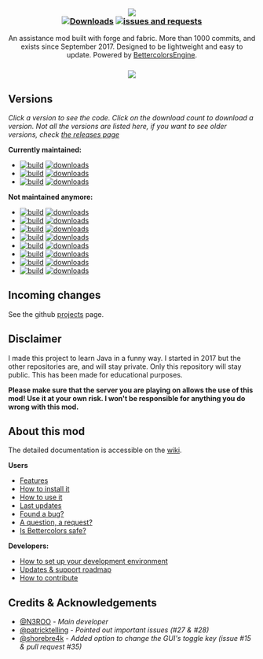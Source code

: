 <h3 align="center">
  <img src=".github/header.png">
  <br>
  <a href="https://github.com/N3ROO/Bettercolors/releases"><img alt="Downloads" src="https://img.shields.io/github/downloads/n3roo/bettercolors/total.svg"/></a>
    <a href="https://github.com/N3ROO/Bettercolors/issues"><img alt="issues and requests" src="https://img.shields.io/github/issues/n3roo/bettercolors.svg?label=issues%20or%20requests"/></a>
</h3>

<p align="center">
  An assistance mod built with forge and fabric. More than 1000 commits, and exists since September 2017. Designed to be lightweight and easy to update. Powered by <a href="https://github.com/N3ROO/BettercolorsEngine">BettercolorsEngine</a>.
</p>

<h3 align="center">
  <img src=".github/illustration.gif">
</h3>

## Versions
*Click a version to see the code. Click on the download count to download a version. Not all the versions are listed here, if you want to see older versions, check [the releases page](https://github.com/N3ROO/Bettercolors/releases)*

**Currently maintained:**
- [![build](https://img.shields.io/github/workflow/status/N3ROO/Bettercolors/Build%20MC1.8.9?label=Bettercolors%207.4.0%20for%20MC1.8.9%20(forge))](https://github.com/N3ROO/Bettercolors/tree/MC_1.8.9) [![downloads](https://img.shields.io/github/downloads/N3ROO/Bettercolors/7.4.0-MC1.8.9/total)](https://github.com/N3ROO/Bettercolors/releases/tag/7.4.0-MC1.8.9)
- [![build](https://img.shields.io/github/workflow/status/N3ROO/Bettercolors/Build%20MC1.16.4?label=Bettercolors%207.4.0%20for%20MC1.16.4%20(forge))](https://github.com/N3ROO/Bettercolors/tree/MC_1.16.4) [![downloads](https://img.shields.io/github/downloads/N3ROO/Bettercolors/7.4.0-MC1.16.4/total)](https://github.com/N3ROO/Bettercolors/releases/tag/7.4.0-MC1.16.4)
- [![build](https://img.shields.io/github/workflow/status/N3ROO/Bettercolors/Build%20MC1.16.5_fabric?label=Bettercolors%207.4.0%20for%20MC1.16.5%20(fabric))](https://github.com/N3ROO/Bettercolors/tree/MC_1.16.5_fabric) [![downloads](https://img.shields.io/github/downloads/N3ROO/Bettercolors/7.4.0-MC1.16.5fa/total)](https://github.com/N3ROO/Bettercolors/releases/tag/7.4.0-MC1.16.5fa)

**Not maintained anymore:**
- [![build](https://img.shields.io/github/workflow/status/N3ROO/Bettercolors/Build%20MC1.12.2?label=Bettercolors%206.1.0%20for%20MC1.12.2%20(forge))](https://github.com/N3ROO/Bettercolors/tree/MC_1.12.2) [![downloads](https://img.shields.io/github/downloads/N3ROO/Bettercolors/6.1.0-MC1.12.2/total)](https://github.com/N3ROO/Bettercolors/releases/tag/6.1.0-MC1.12.2)
- [![build](https://img.shields.io/github/workflow/status/N3ROO/Bettercolors/Build%20MC1.13.2?label=Bettercolors%206.0.0%20for%20MC1.13.2%20(forge))](https://github.com/N3ROO/Bettercolors/tree/MC_1.13.2) [![downloads](https://img.shields.io/github/downloads/N3ROO/Bettercolors/6.0.0-MC1.13.2/total)](https://github.com/N3ROO/Bettercolors/releases/tag/6.0.0-MC1.13.2)
- [![build](https://img.shields.io/github/workflow/status/N3ROO/Bettercolors/Build%20MC1.14.4?label=Bettercolors%206.1.0%20for%20MC1.14.4%20(forge))](https://github.com/N3ROO/Bettercolors/tree/MC_1.14.4) [![downloads](https://img.shields.io/github/downloads/N3ROO/Bettercolors/6.1.0-MC1.14.4/total)](https://github.com/N3ROO/Bettercolors/releases/tag/6.1.0-MC1.14.4)
- [![build](https://img.shields.io/github/workflow/status/N3ROO/Bettercolors/Build%20MC1.15.2?label=Bettercolors%206.1.2%20for%20MC1.15.2%20(forge))](https://github.com/N3ROO/Bettercolors/tree/MC_1.15.2) [![downloads](https://img.shields.io/github/downloads/N3ROO/Bettercolors/6.1.2-MC1.15.2/total)](https://github.com/N3ROO/Bettercolors/releases/tag/6.1.2-MC1.15.2)
- [![build](https://img.shields.io/github/workflow/status/N3ROO/Bettercolors/Build%20MC1.16.1?label=Bettercolors%207.2.0%20for%20MC1.16.1%20(forge))](https://github.com/N3ROO/Bettercolors/tree/MC_1.16.1) [![downloads](https://img.shields.io/github/downloads/N3ROO/Bettercolors/7.2.0-MC1.16.1/total)](https://github.com/N3ROO/Bettercolors/releases/tag/7.2.0-MC1.16.1)
- [![build](https://img.shields.io/github/workflow/status/N3ROO/Bettercolors/Build%20MC1.16.2?label=Bettercolors%207.3.0%20for%20MC1.16.2%20(forge))](https://github.com/N3ROO/Bettercolors/tree/MC_1.16.2) [![downloads](https://img.shields.io/github/downloads/N3ROO/Bettercolors/7.3.0-MC1.16.2/total)](https://github.com/N3ROO/Bettercolors/releases/tag/7.3.0-MC1.16.2)
- [![build](https://img.shields.io/github/workflow/status/N3ROO/Bettercolors/Build%20MC1.16.2_fabric?label=Bettercolors%207.3.0%20for%20MC1.16.2%20(fabric))](https://github.com/N3ROO/Bettercolors/tree/MC_1.16.2_fabric) [![downloads](https://img.shields.io/github/downloads/N3ROO/Bettercolors/7.3.0-MC1.16.2fa/total)](https://github.com/N3ROO/Bettercolors/releases/tag/7.3.0-MC1.16.2fa)
- [![build](https://img.shields.io/github/workflow/status/N3ROO/Bettercolors/Build%20MC1.16.4_fabric?label=Bettercolors%207.4.0%20for%20MC1.16.4%20(fabric))](https://github.com/N3ROO/Bettercolors/tree/MC_1.16.4_fabric) [![downloads](https://img.shields.io/github/downloads/N3ROO/Bettercolors/7.4.0-MC1.16.4fa/total)](https://github.com/N3ROO/Bettercolors/releases/tag/7.4.0-MC1.16.4fa)

## Incoming changes

See the github [projects](https://github.com/N3ROO/Bettercolors/projects) page.

## Disclaimer

I made this project to learn Java in a funny way. I started in 2017 but the other repositories are, and will stay private. Only this repository will stay public. This has been made for educational purposes.

**Please make sure that the server you are playing on allows the use of this mod! Use it at your own risk. I won't be responsible for anything you do wrong with this mod.**

## About this mod

The detailed documentation is accessible on the [wiki](https://github.com/N3ROO/Bettercolors/wiki).

**Users**
- [Features](https://github.com/N3ROO/Bettercolors/wiki/2.-Features)
- [How to install it](https://github.com/N3ROO/Bettercolors/wiki/1.-User-section)
- [How to use it](https://github.com/N3ROO/Bettercolors/wiki/1.-User-section)
- [Last updates](https://github.com/N3ROO/Bettercolors/wiki/4.-Updates-&-Support-roadmap)
- [Found a bug?](https://github.com/N3ROO/Bettercolors/issues/new?assignees=&labels=&template=bug_report.md&title=)
- [A question, a request?](https://github.com/N3ROO/Bettercolors/issues/new?assignees=&labels=&template=feature_request.md&title=)
- [Is Bettercolors safe?](https://github.com/N3ROO/Bettercolors/wiki/0.-What-makes-Bettercolors-undetectable)

**Developers:**
- [How to set up your development environment](https://github.com/N3ROO/Bettercolors/wiki/3.-Developer-section)
- [Updates & support roadmap](https://github.com/N3ROO/Bettercolors/wiki/4.-Updates-&-Support-roadmap)
- [How to contribute](https://github.com/N3ROO/Bettercolors/wiki/3.-Developer-section#contributing)

## Credits & Acknowledgements

- [@N3ROO](https://github.com/N3ROO)  - *Main developer*
- [@patricktelling](https://github.com/patricktelling) - *Pointed out important issues (#27 & #28)*
- [@shorebre4k](https://github.com/shorebre4k) - *Added option to change the GUI's toggle key (issue #15 & pull request #35)*
